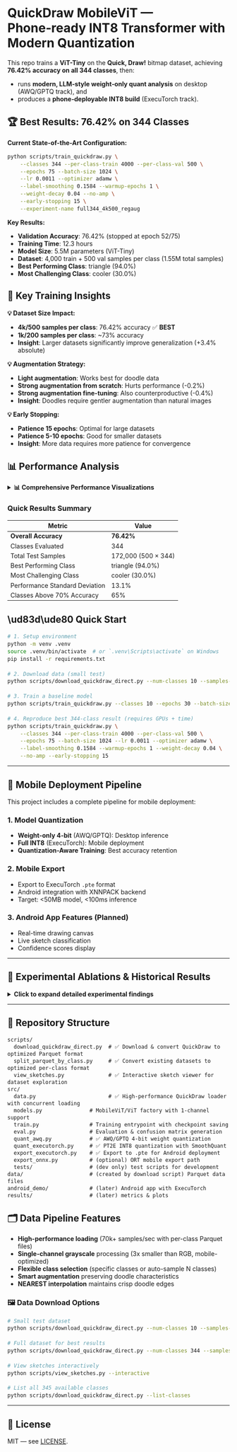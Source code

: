 # QuickDraw MobileViT — Phone‑ready INT8 Transformer with Modern Quantization

This repo trains a **ViT-Tiny** on the **Quick, Draw!** bitmap dataset, achieving **76.42% accuracy on all 344 classes**, then:
- runs **modern, LLM‑style weight‑only quant analysis** on desktop (AWQ/GPTQ track), and
- produces a **phone‑deployable INT8 build** (ExecuTorch track).

## 🏆 **Best Results: 76.42% on 344 Classes**

**Current State-of-the-Art Configuration:**

```bash
python scripts/train_quickdraw.py \
    --classes 344 --per-class-train 4000 --per-class-val 500 \
    --epochs 75 --batch-size 1024 \
    --lr 0.0011 --optimizer adamw \
    --label-smoothing 0.1584 --warmup-epochs 1 \
    --weight-decay 0.04 --no-amp \
    --early-stopping 15 \
    --experiment-name full344_4k500_regaug
```

**Key Results:**
- **Validation Accuracy**: 76.42% (stopped at epoch 52/75)
- **Training Time**: 12.3 hours
- **Model Size**: 5.5M parameters (ViT-Tiny)
- **Dataset**: 4,000 train + 500 val samples per class (1.55M total samples)
- **Best Performing Class**: triangle (94.0%)
- **Most Challenging Class**: cooler (30.0%)

## 🧠 **Key Training Insights**

**💡 Dataset Size Impact:**
- **4k/500 samples per class**: 76.42% accuracy ✅ **BEST**
- **1k/200 samples per class**: ~73% accuracy
- **Insight**: Larger datasets significantly improve generalization (+3.4% absolute)

**💡 Augmentation Strategy:**
- **Light augmentation**: Works best for doodle data
- **Strong augmentation from scratch**: Hurts performance (-0.2%)
- **Strong augmentation fine-tuning**: Also counterproductive (-0.4%)
- **Insight**: Doodles require gentler augmentation than natural images

**💡 Early Stopping:**
- **Patience 15 epochs**: Optimal for large datasets
- **Patience 5-10 epochs**: Good for smaller datasets
- **Insight**: More data requires more patience for convergence

## 📊 **Performance Analysis**

<details>
<summary><strong>📊 Comprehensive Performance Visualizations</strong></summary>

### Per-Class Accuracy Distribution
![Per-Class Accuracy Bars](results/best_model_76p42_visuals/per_class_accuracy_bars.png)

Individual accuracy performance for all 344 classes, sorted from worst to best. Color coding clearly distinguishes performance tiers: **Red** (Poor <50%), **Orange** (Fair 50-70%), **Yellow** (Good 70-85%), and **Green** (Excellent ≥85%). The visualization highlights that while most classes achieve good performance, challenging classes like "cooler" (30.0%) and "aircraft carrier" (33.5%) still present significant difficulties for the model.

### Accuracy Distribution Analysis  
![Accuracy Distribution](results/best_model_76p42_visuals/accuracy_distribution.png)

Histogram showing the distribution of per-class accuracies reveals a right-skewed distribution with most classes performing well. The analysis shows **162 classes (47.1%) achieve Good performance** (70-85%), while only **24 classes (7.0%) fall into the Poor category** (<50%). The mean accuracy line at 76.4% demonstrates consistent model performance across the dataset.

### Model Performance Summary
![Summary Statistics](results/best_model_76p42_visuals/summary_statistics.png)

Comprehensive performance dashboard featuring: (1) **Performance tier breakdown** with class counts and percentages, (2) **Key metrics comparison** showing overall vs. per-class accuracy with error bars, (3) **Cumulative performance curve** with quartile markers for progression analysis, and (4) **Detailed summary table** with professional formatting showing model statistics and performance gaps.

### Precision-Recall Analysis
![Precision Recall Analysis](results/best_model_76p42_visuals/precision_recall_analysis.png)

Scatter plot examining the relationship between precision and recall across all classes, colored by accuracy. The diagonal reference line shows perfect balance, while the colorbar reveals that higher-accuracy classes (green/yellow) tend to achieve better precision-recall trade-offs. Most classes cluster in the high-precision, high-recall region, indicating robust model performance.

### F1-Score Correlation Analysis
![F1 Accuracy Correlation](results/best_model_76p42_visuals/f1_accuracy_correlation.png)

Strong linear correlation (r=0.98) between F1-scores and accuracy demonstrates consistent performance across different metrics. The tight clustering around the correlation line indicates that classes performing well on accuracy also achieve high F1-scores, validating the model's balanced precision-recall characteristics across all performance levels.

### Top vs Bottom Performers Comparison
![Top Bottom Performers](results/best_model_76p42_visuals/top_bottom_performers.png)

Direct comparison highlighting the **performance gap** between best and worst performing classes. Top performers include simple geometric shapes (triangle, envelope) and common objects (headphones, star), while bottom performers consist of abstract concepts (camouflage, cooler) and complex objects (aircraft carrier, marker). This analysis reveals systematic challenges with ambiguous drawings and specialized domains.

### Confusion Matrix for Challenging Classes
![Confusion Matrix](results/best_model_76p42_visuals/confusion_worst_20_classes.png)

Professional confusion matrix focusing on the 20 most challenging classes, using a clean white-to-blue gradient. Diagonal values represent true class accuracy (e.g., dragon correctly identified 45.5% of the time), while off-diagonal values show systematic confusion patterns. The matrix reveals that struggling classes often get confused with visually similar objects, highlighting the model's reliance on shape-based features.

</details>

### Quick Results Summary

| Metric | Value |
|--------|-------|
| **Overall Accuracy** | **76.42%** |
| Classes Evaluated | 344 |
| Total Test Samples | 172,000 (500 × 344) |
| Best Performing Class | triangle (94.0%) |
| Most Challenging Class | cooler (30.0%) |
| Performance Standard Deviation | 13.1% |
| Classes Above 70% Accuracy | 65% |

## \ud83d\ude80 **Quick Start**

```bash
# 1. Setup environment
python -m venv .venv
source .venv/bin/activate  # or `.venv\Scripts\activate` on Windows
pip install -r requirements.txt

# 2. Download data (small test)
python scripts/download_quickdraw_direct.py --num-classes 10 --samples-per-class 1000 --per-class-files

# 3. Train a baseline model
python scripts/train_quickdraw.py --classes 10 --epochs 30 --batch-size 256

# 4. Reproduce best 344-class result (requires GPUs + time)
python scripts/train_quickdraw.py \
    --classes 344 --per-class-train 4000 --per-class-val 500 \
    --epochs 75 --batch-size 1024 --lr 0.0011 --optimizer adamw \
    --label-smoothing 0.1584 --warmup-epochs 1 --weight-decay 0.04 \
    --no-amp --early-stopping 15
```

---

## 📱 **Mobile Deployment Pipeline**

This project includes a complete pipeline for mobile deployment:

### 1. Model Quantization
- **Weight-only 4-bit** (AWQ/GPTQ): Desktop inference
- **Full INT8** (ExecuTorch): Mobile deployment
- **Quantization-Aware Training**: Best accuracy retention

### 2. Mobile Export
- Export to ExecuTorch `.pte` format
- Android integration with XNNPACK backend
- Target: <50MB model, <100ms inference

### 3. Android App Features (Planned)
- Real-time drawing canvas
- Live sketch classification
- Confidence scores display

---

## 🔬 **Experimental Ablations & Historical Results**

<details>
<summary><strong>Click to expand detailed experimental findings</strong></summary>

### Dataset Size Impact (344 Classes)
| Train/Val per class | Accuracy | Training Time | Notes |
|---------------------|----------|---------------|-------|
| **4000/500** | **76.42%** | 12.3h | **Best result** |
| 1000/200 | ~73.0% | ~4h | Progressive enhancement peak |
| 1000/200 | 72.95% | ~3h | Baseline (50 epochs) |
| 1000/200 | 72.83% | ~6h | Resume training (90 epochs) |

### Augmentation Strategy Experiments
| Strategy | Dataset | Accuracy | Insight |
|----------|---------|----------|---------|
| Light augmentation | 4k/500 | **76.42%** | **Optimal for doodles** |
| Light augmentation | 1k/200 | 73.02% | Progressive enhancement |
| Strong augmentation (scratch) | 1k/200 | 72.82% | Hurts initial learning |
| Strong augmentation (finetune) | 4k/500 | 75.98% | Counterproductive from good checkpoint |

### 50-Class Subset Results (Historical)
| Configuration | Accuracy | Notes |
|---------------|----------|-------|
| AdamW optimized | **87.41%** | Multi-GPU, optimized hyperparams |
| LAMB optimized | 87.01% | Large batch specialist |
| AdamW default | ~60-68% | Suboptimal hyperparameters |
| Single-GPU | 68.58% | Batch size 64 |

### Key Training Lessons
1. **Larger datasets** significantly improve generalization (+3.4% absolute)
2. **Light augmentation** works better for doodle data vs natural images  
3. **Early stopping** with patience 15 optimal for large datasets
4. **Enhanced augmentation** helps from scratch but hurts fine-tuning
5. **Progressive enhancement** (baseline → resume with more aug) can work but is surpassed by larger datasets

</details>

---

## 📁 **Repository Structure**
```
scripts/
  download_quickdraw_direct.py  # ✅ Download & convert QuickDraw to optimized Parquet format
  split_parquet_by_class.py     # ✅ Convert existing datasets to optimized per-class format
  view_sketches.py              # ✅ Interactive sketch viewer for dataset exploration
src/
  data.py                       # ✅ High-performance QuickDraw loader with concurrent loading
  models.py               # MobileViT/ViT factory with 1-channel support
  train.py                # Training entrypoint with checkpoint saving
  eval.py                 # Evaluation & confusion matrix generation
  quant_awq.py            # ✅ AWQ/GPTQ 4-bit weight quantization
  quant_executorch.py     # ✅ PT2E INT8 quantization with SmoothQuant
  export_executorch.py    # ✅ Export to .pte for Android deployment
  export_onnx.py          # (optional) ORT mobile export path
  tests/                  # (dev only) test scripts for development
data/                     # (created by download script) Parquet data files
android_demo/             # (later) Android app with ExecuTorch
results/                  # (later) metrics & plots
```

## 🗂️ **Data Pipeline Features**

- **High-performance loading** (70k+ samples/sec with per-class Parquet files)
- **Single-channel grayscale** processing (3x smaller than RGB, mobile-optimized)
- **Flexible class selection** (specific classes or auto-sample N classes)
- **Smart augmentation** preserving doodle characteristics
- **NEAREST interpolation** maintains crisp doodle edges

### 🖼️ **Data Download Options**

```bash
# Small test dataset
python scripts/download_quickdraw_direct.py --num-classes 10 --samples-per-class 1000 --per-class-files

# Full dataset for best results
python scripts/download_quickdraw_direct.py --num-classes 344 --samples-per-class 4500 --per-class-files

# View sketches interactively
python scripts/view_sketches.py --interactive

# List all 345 available classes
python scripts/download_quickdraw_direct.py --list-classes
```

---

## 📄 **License**

MIT — see [LICENSE](LICENSE).
